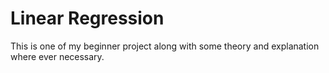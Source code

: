 # Linear Regression
This is one of my beginner project along with some theory and explanation where ever necessary.
